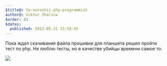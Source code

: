 ```yaml
---
$title@: Ya-xoroshij-php-programmist
author@: Viktor Zharina
$order: 83
$dates:
  published: 2013-05-31 15:58:45
---
```

Пока ждал скачивания файла прошивки для планшета решил пройти тест по php. Не люблю тесты, но в качестве убийцы времени самое то.

<a href="http://corp.mamba.ru/test/promo.phtml"><img border="0" src="http://corp.mamba.ru/test/widget.phtml?id=84330" /></a>

